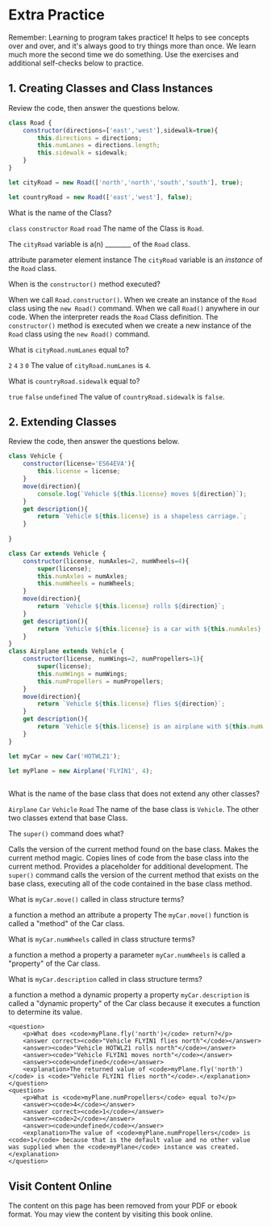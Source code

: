 # Extra Practice

Remember: Learning to program takes practice! It helps to see concepts over and over, and it's always good to try things more than once. We learn much more the second time we do something. Use the exercises and additional self-checks below to practice.


## 1. Creating Classes and Class Instances
Review the code, then answer the questions below.

```js
class Road {
    constructor(directions=['east','west'],sidewalk=true){
        this.directions = directions;
        this.numLanes = directions.length;
        this.sidewalk = sidewalk;
    }
}

let cityRoad = new Road(['north','north','south','south'], true);

let countryRoad = new Road(['east','west'], false);
```
<quiz name="">
    <question>
        <p>What is the name of the Class?</p>
        <answer><code>class</code></answer>
        <answer><code>constructor</code></answer>
        <answer correct><code>Road</code></answer>
        <answer><code>road</code></answer>
        <explanation>The name of the Class is <code>Road</code>.</explanation>
    </question>
    <question>
        <p>The <code>cityRoad</code> variable is a(n) ________ of the <code>Road</code> class.</p>
        <answer>attribute</answer>
        <answer>parameter</answer>
        <answer>element</answer>
        <answer correct>instance</answer>
        <explanation>The <code>cityRoad</code> variable is an <i>instance</i> of the <code>Road</code> class.</explanation>
    </question>
    <question multiple>
        <p>When is the <code>constructor()</code> method executed?</p>
        <answer>When we call <code>Road.constructor()</code>.</answer>
        <answer correct>When we create an instance of the <code>Road</code> class using the <code>new Road()</code> command.</answer>
        <answer>When we call <code>Road()</code> anywhere in our code.</answer>
        <answer>When the interpreter reads the <code>Road</code> Class definition.</answer>
        <explanation>The <code>constructor()</code> method is executed when we create a new instance of the <code>Road</code> class using the <code>new Road()</code> command.</explanation>
    </question>
    <question>
        <p>What is <code>cityRoad.numLanes</code> equal to?</p>
        <answer><code>2</code></answer>
        <answer correct><code>4</code></answer>
        <answer><code>3</code></answer>
        <answer><code>0</code></answer>
        <explanation>The value of <code>cityRoad.numLanes</code> is <code>4</code>.</explanation>
    </question>
    <question>
        <p>What is <code>countryRoad.sidewalk</code> equal to?</p>
        <answer><code>true</code></answer>
        <answer correct><code>false</code></answer>
        <answer><code>undefined</code></answer>
        <explanation>The value of <code>countryRoad.sidewalk</code> is <code>false</code>.</explanation>
    </question>
</quiz>


## 2. Extending Classes
Review the code, then answer the questions below.

```js
class Vehicle {
    constructor(license='ES64EVA'){
        this.license = license;
    }
    move(direction){
        console.log(`Vehicle ${this.license} moves ${direction}`);
    }
    get description(){
        return `Vehicle ${this.license} is a shapeless carriage.`;
    }
    
}

class Car extends Vehicle {
    constructor(license, numAxles=2, numWheels=4){
        super(license);
        this.numAxles = numAxles;
        this.numWheels = numWheels;
    }
    move(direction){
        return `Vehicle ${this.license} rolls ${direction}`;
    }
    get description(){
        return `Vehicle ${this.license} is a car with ${this.numAxles} axles and ${this.numWheels} wheels.`;
    }
}
class Airplane extends Vehicle {
    constructor(license, numWings=2, numPropellers=1){
        super(license);
        this.numWings = numWings;
        this.numPropellers = numPropellers;
    }
    move(direction){
        return `Vehicle ${this.license} flies ${direction}`;
    }
    get description(){
        return `Vehicle ${this.license} is an airplane with ${this.numWings} wings and ${this.numPropellers} propellers.`;
    }
}

let myCar = new Car('HOTWLZ1');

let myPlane = new Airplane('FLYIN1', 4);
    
```
<quiz name="">
    <question>
        <p>What is the name of the base class that does not extend any other classes?</p>
        <answer><code>Airplane</code></answer>
        <answer><code>Car</code></answer>
        <answer correct><code>Vehicle</code></answer>
        <answer><code>Road</code></answer>
        <explanation>The name of the base class is <code>Vehicle</code>. The other two classes extend that base Class.</explanation>
    </question>
    <question>
        <p>The <code>super()</code> command does what?</p>
        <answer correct>Calls the version of the current method found on the base class.</answer>
        <answer>Makes the current method magic.</answer>
        <answer>Copies lines of code from the base class into the current method.</answer>
        <answer>Provides a placeholder for additional development.</answer>
        <explanation>The <code>super()</code> command calls the version of the current method that exists on the base class, executing all of the code contained in the base class method.</explanation>
    </question>
    <question>
        <p>What is <code>myCar.move()</code> called in class structure terms?</p>
        <answer>a function</answer>
        <answer correct>a method</answer>
        <answer>an attribute</answer>
        <answer>a property</answer>
        <explanation>The <code>myCar.move()</code> function is called a "method" of the Car class.</explanation>
    </question>
    <question>
        <p>What is <code>myCar.numWheels</code> called in class structure terms?</p>
        <answer>a function</answer>
        <answer>a method</answer>
        <answer correct>a property</answer>
        <answer>a parameter</answer>
        <explanation><code>myCar.numWheels</code> is called a "property" of the Car class.</explanation>
    </question>
    <question>
        <p>What is <code>myCar.description</code> called in class structure terms?</p>
        <answer>a function</answer>
        <answer>a method</answer>
        <answer correct>a dynamic property</answer>
        <answer>a property</answer>
        <explanation><code>myCar.description</code> is called a "dynamic property" of the Car class because it executes a function to determine its value.</explanation>
    </question>

    <question>
        <p>What does <code>myPlane.fly('north')</code> return?</p>
        <answer correct><code>"Vehicle FLYIN1 flies north"</code></answer>
        <answer><code>"Vehicle HOTWLZ1 rolls north"</code></answer>
        <answer><code>"Vehicle FLYIN1 moves north"</code></answer>
        <answer><code>undefined</code></answer>
        <explanation>The returned value of <code>myPlane.fly('north')</code> is <code>"Vehicle FLYIN1 flies north"</code>.</explanation>
    </question>
    <question>
        <p>What is <code>myPlane.numPropellers</code> equal to?</p>
        <answer><code>4</code></answer>
        <answer correct><code>1</code></answer>
        <answer><code>2</code></answer>
        <answer><code>undefined</code></answer>
        <explanation>The value of <code>myPlane.numPropellers</code> is <code>1</code> because that is the default value and no other value was supplied when the <code>myPlane</code> instance was created.</explanation>
    </question>
</quiz>








<div class="no-quiz">
     <h2>Visit Content Online</h2>
     <p> 
         The content on this page has been removed from your PDF 
         or ebook format. You may view the content by visiting
         this book online.
     </p>
</div>
